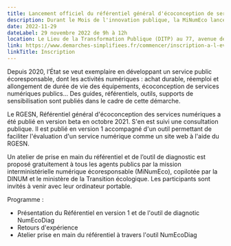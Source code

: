 ```yaml
---
title: Lancement officiel du référentiel général d'écoconception de service numérique
description: Durant le Mois de l'innovation publique, la MiNumEco lance le RGESN, le référentiel général d'écoconception de service numérique en version 1.
date: 2022-11-29
dateLabel: 29 novembre 2022 de 9h à 12h
location: Le Lieu de la Transformation Publique (DITP) au 77, avenue de Ségur 75015 Paris 
link: https://www.demarches-simplifiees.fr/commencer/inscription-a-l-evenement-lancement-du-referentiel
linkTitle: Inscription
---
```


Depuis 2020, l’État se veut exemplaire en développant un service public écoresponsable, dont les activités numériques : achat durable, réemploi et allongement de durée de vie des équipements, écoconception de services numériques publics... Des guides, référentiels, outils, supports de sensibilisation sont publiés dans le cadre de cette démarche.

Le RGESN, Référentiel général d'écoconception des services numériques a été publié en version beta en octobre 2021. S'en est suivi une consultation publique. Il est publié en version 1 accompagné d'un outil permettant de faciliter l'évaluation d'un service numérique comme un site web à l'aide du RGESN.

Un atelier de prise en main du référentiel et de l’outil de diagnostic est proposé gratuitement à tous les agents publics par la mission interministérielle numérique écoresponsable (MiNumEco), copilotée par la DINUM et le ministère de la Transition écologique. Les participants sont invités à venir avec leur ordinateur portable.

Programme :

* Présentation du Référentiel en version 1 et de l'outil de diagnotic NumEcoDiag
* Retours d'expérience
* Atelier prise en main du référentiel à travers l'outil NumEcoDiag
